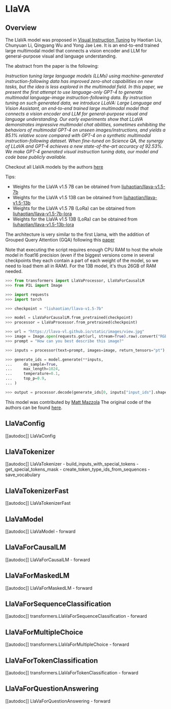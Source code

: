 <!--Copyright 2022 The HuggingFace Team. All rights reserved.

Licensed under the Apache License, Version 2.0 (the "License"); you may not use this file except in compliance with
the License. You may obtain a copy of the License at

http://www.apache.org/licenses/LICENSE-2.0

Unless required by applicable law or agreed to in writing, software distributed under the License is distributed on
an "AS IS" BASIS, WITHOUT WARRANTIES OR CONDITIONS OF ANY KIND, either express or implied. See the License for the
specific language governing permissions and limitations under the License.
-->


# LlaVA

## Overview

The LlaVA model was proposed in [Visual Instruction Tuning](https://arxiv.org/abs/2304.08485) by Haotian Liu, Chunyuan Li, Qingyang Wu and Yong Jae Lee. It is an end-to-end trained large multimodal model that connects a vision encoder and LLM for general-purpose visual and language understanding.

The abstract from the paper is the following:

*Instruction tuning large language models (LLMs) using machine-generated instruction-following data has improved zero-shot capabilities on new tasks, but the idea is less explored in the multimodal field. In this paper, we present the first attempt to use language-only GPT-4 to generate multimodal language-image instruction-following data. By instruction tuning on such generated data, we introduce LLaVA: Large Language and Vision Assistant, an end-to-end trained large multimodal model that connects a vision encoder and LLM for general-purpose visual and language understanding. Our early experiments show that LLaVA demonstrates impressive multimodel chat abilities, sometimes exhibiting the behaviors of multimodal GPT-4 on unseen images/instructions, and yields a 85.1% relative score compared with GPT-4 on a synthetic multimodal instruction-following dataset. When fine-tuned on Science QA, the synergy of LLaVA and GPT-4 achieves a new state-of-the-art accuracy of 92.53%. We make GPT-4 generated visual instruction tuning data, our model and code base publicly available.*

Checkout all LlaVA models by the authors [here](https://huggingface.co/models?search=llava)

Tips:

- Weights for the LlaVA v1.5 7B can be obtained from [liuhaotian/llava-v1.5-7b](https://huggingface.co/liuhaotian/llava-v1.5-7b)
- Weights for the LlaVA v1.5 13B can be obtained from [liuhaotian/llava-v1.5-13b](https://huggingface.co/liuhaotian/llava-v1.5-13b)
- Weights for the LlaVA v1.5 7B (LoRa) can be obtained from [liuhaotian/llava-v1.5-7b-lora](https://huggingface.co/liuhaotian/llava-v1.5-7b-lora)
- Weights for the LlaVA v1.5 13B (LoRa) can be obtained from [liuhaotian/llava-v1.5-13b-lora](https://huggingface.co/liuhaotian/llava-v1.5-13b-lora)

The architecture is very similar to the first Llama, with the addition of Grouped Query Attention (GQA) following this [paper](https://arxiv.org/pdf/2305.13245.pdf)

Note that executing the script requires enough CPU RAM to host the whole model in float16 precision (even if the biggest versions come in several checkpoints they each contain a part of each weight of the model, so we need to load them all in RAM). For the 13B model, it's thus 26GB of RAM needed.

```python
>>> from transformers import LlaVaProcessor, LlaVaForCausalLM
>>> from PIL import Image

>>> import requests
>>> import torch

>>> checkpoint = "liuhaotian/llava-v1.5-7b"

>>> model = LlaVaForCausalLM.from_pretrained(checkpoint)
>>> processor = LlaVaProcessor.from_pretrained(checkpoint)

>>> url = "https://llava-vl.github.io/static/images/view.jpg"
>>> image = Image.open(requests.get(url, stream=True).raw).convert("RGB")
>>> prompt = "How can you best describe this image?"

>>> inputs = processor(text=prompt, images=image, return_tensors="pt")

>>> generate_ids = model.generate(**inputs,
...     do_sample=True,
...     max_length=1024,
...     temperature=0.1,
...     top_p=0.9,
... )

>>> output = processor.decode(generate_ids[0, inputs["input_ids"].shape[1]:], skip_special_tokens=True).strip()
```

This model was contributed by [Matt Mazzola](https://huggingface.co/mattmazzola) The original code of the authors can be found [here](https://github.com/haotian-liu/LLaVA).

## LlaVaConfig

[[autodoc]] LlaVaConfig


## LlaVaTokenizer

[[autodoc]] LlaVaTokenizer
    - build_inputs_with_special_tokens
    - get_special_tokens_mask
    - create_token_type_ids_from_sequences
    - save_vocabulary


## LlaVaTokenizerFast

[[autodoc]] LlaVaTokenizerFast


## LlaVaModel

[[autodoc]] LlaVaModel
    - forward


## LlaVaForCausalLM

[[autodoc]] LlaVaForCausalLM
    - forward


## LlaVaForMaskedLM

[[autodoc]] LlaVaForMaskedLM
    - forward


## LlaVaForSequenceClassification

[[autodoc]] transformers.LlaVaForSequenceClassification
    - forward


## LlaVaForMultipleChoice

[[autodoc]] transformers.LlaVaForMultipleChoice
    - forward


## LlaVaForTokenClassification

[[autodoc]] transformers.LlaVaForTokenClassification
    - forward


## LlaVaForQuestionAnswering

[[autodoc]] LlaVaForQuestionAnswering
    - forward